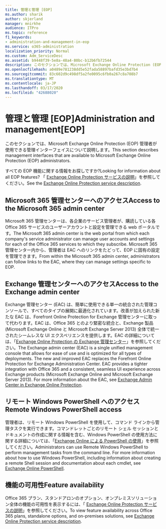 ```yaml
---
title: 管理と管理 [EOP]
ms.author: sharik
author: skjerland
manager: mnirkhe
audience: ITPro
ms.topic: reference
f1_keywords:
- administration-and-management-in-eop
ms.service: o365-administration
localization_priority: Normal
ms.custom: Adm_ServiceDesc
ms.assetid: b9448f39-5e8a-48a4-80bc-b12b6fb72544
description: このセクションでは、Microsoft Exchange Online Protection (EOP) 管理者が使用できる管理インターフェイスについて説明します。
ms.openlocfilehash: a0489e781238dd5e52fada58897bafd35e3bd7b4
ms.sourcegitcommit: 83c602d9c498df5a2fe0095c6fb0a267c8a708b7
ms.translationtype: MT
ms.contentlocale: ja-JP
ms.lasthandoff: 03/17/2020
ms.locfileid: "42688020"
---
```

# <a name="administration-and-managementeop"></a><span data-ttu-id="41572-103">管理と管理 [EOP]</span><span class="sxs-lookup"><span data-stu-id="41572-103">Administration and management[EOP]</span></span>

<span data-ttu-id="41572-104">このセクションでは、Microsoft Exchange Online Protection (EOP) 管理者が使用できる管理インターフェイスについて説明します。</span><span class="sxs-lookup"><span data-stu-id="41572-104">This section describes management interfaces that are available to Microsoft Exchange Online Protection (EOP) administrators.</span></span>
  
<span data-ttu-id="41572-105">すべての EOP 機能に関する情報をお探しですか?</span><span class="sxs-lookup"><span data-stu-id="41572-105">Looking for information about all EOP features?</span></span> <span data-ttu-id="41572-106">「 [Exchange Online Protection サービスの説明](exchange-online-protection-service-description.md)」を参照してください。</span><span class="sxs-lookup"><span data-stu-id="41572-106">See the [Exchange Online Protection service description](exchange-online-protection-service-description.md).</span></span>
  
## <a name="access-to-the-microsoft-365-admin-center"></a><span data-ttu-id="41572-107">Microsoft 365 管理センターへのアクセス</span><span class="sxs-lookup"><span data-stu-id="41572-107">Access to the Microsoft 365 admin center</span></span>

<span data-ttu-id="41572-108">Microsoft 365 管理センターは、各企業のサービス管理者が、購読している各 Office 365 サービスのユーザーアカウントと設定を管理できる web ポータルです。</span><span class="sxs-lookup"><span data-stu-id="41572-108">The Microsoft 365 admin center is the web portal from which each company's service administrator can manage user accounts and settings for each of the Office 365 services to which they subscribe.</span></span> <span data-ttu-id="41572-109">Microsoft 365 管理センター内から、管理者は EAC へのリンクをたどって、EOP に固有の設定を管理できます。</span><span class="sxs-lookup"><span data-stu-id="41572-109">From within the Microsoft 365 admin center, administrators can follow links to the EAC, where they can manage settings specific to EOP.</span></span>
  
## <a name="access-to-the-exchange-admin-center"></a><span data-ttu-id="41572-110">Exchange 管理センターへのアクセス</span><span class="sxs-lookup"><span data-stu-id="41572-110">Access to the Exchange admin center</span></span>

<span data-ttu-id="41572-p103">Exchange 管理センター (EAC) は、簡単に使用できる単一の統合された管理コンソールで、すべてのタイプの展開に最適化されています。改善が加えられた新たな EAC は、Forefront Online Protection for Exchange 管理センターに取って代わります。EAC は、Office 365 とのより緊密な統合と、Exchange 製品 (Microsoft Exchange Online と Microsoft Exchange Server 2013) 全体で統一されたシームレスな UI エクスペリエンスを提供します。EAC の詳細については、「[Exchange Online Protection の Exchange 管理センター](https://go.microsoft.com/fwlink/p/?LinkId=282381)」を参照してください。</span><span class="sxs-lookup"><span data-stu-id="41572-p103">The Exchange admin center (EAC) is a single unified management console that allows for ease of use and is optimized for all types of deployments. The new and improved EAC replaces the Forefront Online Protection for Exchange Administration Center. EAC provides a tighter integration with Office 365 and a consistent, seamless UI experience across Exchange products (Microsoft Exchange Online and Microsoft Exchange Server 2013). For more information about the EAC, see [Exchange Admin Center in Exchange Online Protection](https://go.microsoft.com/fwlink/p/?LinkId=282381).</span></span>
  
## <a name="remote-windows-powershell-access"></a><span data-ttu-id="41572-115">リモート Windows PowerShell へのアクセス</span><span class="sxs-lookup"><span data-stu-id="41572-115">Remote Windows PowerShell access</span></span>

 <span data-ttu-id="41572-p104">管理者は、リモート Windows PowerShell を使用して、コマンド ラインから管理タスクを実行できます。コマンドレットごとのリモート シェル セッションとドキュメントの作成に関する情報を含む、Windows PowerShell の使用方法に関する詳細については、「[Exchange Online による PowerShell の使用](https://go.microsoft.com/fwlink/p/?LinkId=282266)」を参照してください。</span><span class="sxs-lookup"><span data-stu-id="41572-p104">Administrators can use Remote Windows PowerShell to perform management tasks from the command line. For more information about how to use Windows PowerShell, including information about creating a remote Shell session and documentation about each cmdlet, see [Exchange Online PowerShell](https://go.microsoft.com/fwlink/p/?LinkId=282266).</span></span>
  
## <a name="feature-availability"></a><span data-ttu-id="41572-118">機能の可用性</span><span class="sxs-lookup"><span data-stu-id="41572-118">Feature availability</span></span>

<span data-ttu-id="41572-119">Office 365 プラン、スタンドアロンのオプション、オンプレミスソリューション全体の機能の可用性を表示するには、「 [Exchange Online Protection サービスの説明](exchange-online-protection-service-description.md)」を参照してください。</span><span class="sxs-lookup"><span data-stu-id="41572-119">To view feature availability across Office 365 plans, standalone options, and on-premises solutions, see [Exchange Online Protection service description](exchange-online-protection-service-description.md).</span></span>
  